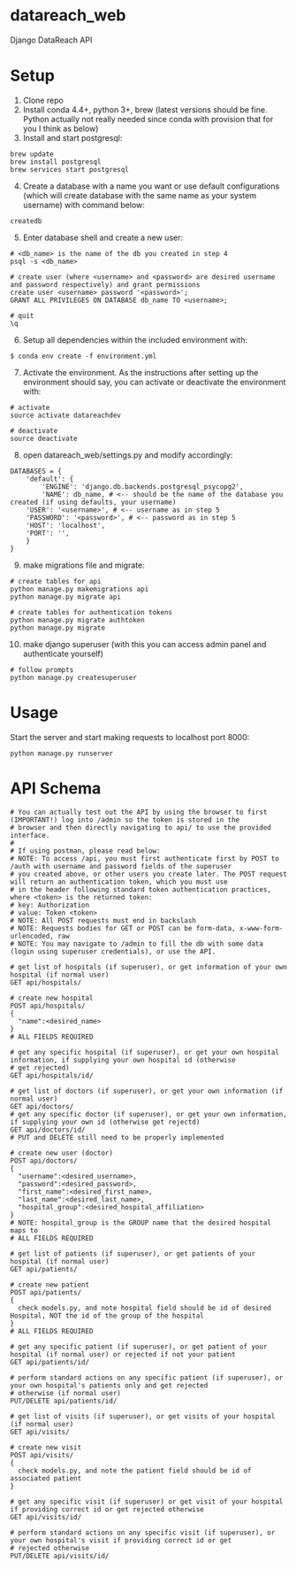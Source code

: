 # datareach_web
Django DataReach API 

# Setup
1. Clone repo
2. Install conda 4.4+, python 3+, brew (latest versions should be fine. Python actually not really needed since conda with
provision that for you I think as below)
3. Install and start postgresql:
```
brew update
brew install postgresql
brew services start postgresql
```
4. Create a database with a name you want or use default configurations (which will create database with the same name as your
system username) with command below:
```
createdb
```
5. Enter database shell and create a new user:
```
# <db_name> is the name of the db you created in step 4
psql -s <db_name>

# create user (where <username> and <password> are desired username and password respectively) and grant permissions
create user <username> password '<password>';
GRANT ALL PRIVILEGES ON DATABASE db_name TO <username>;

# quit
\q
```
6. Setup all dependencies within the included environment with:
```
$ conda env create -f environment.yml
```
7. Activate the environment. As the instructions after setting up the environment should say, you can activate or deactivate
the environment with:
```
# activate
source activate datareachdev

# deactivate
source deactivate
```
8. open datareach_web/settings.py and modify accordingly:
```
DATABASES = {
    'default': {
        'ENGINE': 'django.db.backends.postgresql_psycopg2',
        'NAME': db_name, # <-- should be the name of the database you created (if using defaults, your username)
	'USER': '<username>', # <-- username as in step 5
	'PASSWORD': '<password>', # <-- password as in step 5
	'HOST': 'localhost',
	'PORT': '',
    }
}
```
9. make migrations file and migrate:
```
# create tables for api
python manage.py makemigrations api
python manage.py migrate api

# create tables for authentication tokens
python manage.py migrate authtoken
python manage.py migrate
```
10. make django superuser (with this you can access admin panel and authenticate yourself)
```
# follow prompts
python manage.py createsuperuser
```
# Usage
Start the server and start making requests to localhost port 8000:
```
python manage.py runserver
```

# API Schema
```
# You can actually test out the API by using the browser to first (IMPORTANT!) log into /admin so the token is stored in the
# browser and then directly navigating to api/ to use the provided interface.
#
# If using postman, please read below:
# NOTE: To access /api, you must first authenticate first by POST to /auth with username and password fields of the superuser 
# you created above, or other users you create later. The POST request will return an authentication token, which you must use
# in the header following standard token authentication practices, where <token> is the returned token:
# key: Authorization
# value: Token <token>
# NOTE: All POST requests must end in backslash
# NOTE: Requests bodies for GET or POST can be form-data, x-www-form-urlencoded, raw
# NOTE: You may navigate to /admin to fill the db with some data (login using superuser credentials), or use the API.

# get list of hospitals (if superuser), or get information of your own hospital (if normal user)
GET api/hospitals/

# create new hospital
POST api/hospitals/
{
  "name":<desired_name>
}
# ALL FIELDS REQUIRED

# get any specific hospital (if superuser), or get your own hospital information, if supplying your own hospital id (otherwise
# get rejected)
GET api/hospitals/id/

# get list of doctors (if superuser), or get your own information (if normal user)
GET api/doctors/
# get any specific doctor (if superuser), or get your own information, if supplying your own id (otherwise get rejectd)
GET api/doctors/id/
# PUT and DELETE still need to be properly implemented

# create new user (doctor)
POST api/doctors/
{
  "username":<desired_username>,
  "password":<desired_password>,
  "first_name":<desired_first_name>,
  "last_name":<desired_last_name>,
  "hospital_group":<desired_hospital_affiliation>
}
# NOTE: hospital_group is the GROUP name that the desired hospital maps to
# ALL FIELDS REQUIRED

# get list of patients (if superuser), or get patients of your hospital (if normal user)
GET api/patients/

# create new patient 
POST api/patients/
{
  check models.py, and note hospital field should be id of desired Hospital, NOT the id of the group of the hospital
}
# ALL FIELDS REQUIRED

# get any specific patient (if superuser), or get patient of your hospital (if normal user) or rejected if not your patient
GET api/patients/id/

# perform standard actions on any specific patient (if superuser), or your own hospital's patients only and get rejected
# otherwise (if normal user)
PUT/DELETE api/patients/id/

# get list of visits (if superuser), or get visits of your hospital (if normal user)
GET api/visits/

# create new visit
POST api/visits/
{
  check models.py, and note the patient field should be id of associated patient
}

# get any specific visit (if superuser) or get visit of your hospital if providing correct id or get rejected otherwise
GET api/visits/id/

# perform standard actions on any specific visit (if superuser), or your own hospital's visit if providing correct id or get
# rejected otherwise
PUT/DELETE api/visits/id/
```

